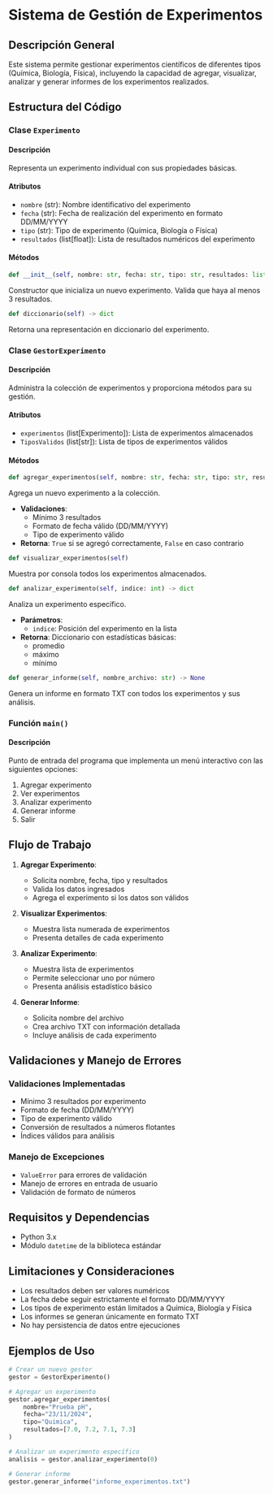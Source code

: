 # Sistema de Gestión de Experimentos
## Descripción General
Este sistema permite gestionar experimentos científicos de diferentes tipos (Química, Biología, Física), incluyendo la capacidad de agregar, visualizar, analizar y generar informes de los experimentos realizados.

## Estructura del Código

### Clase `Experimento`
#### Descripción
Representa un experimento individual con sus propiedades básicas.

#### Atributos
- `nombre` (str): Nombre identificativo del experimento
- `fecha` (str): Fecha de realización del experimento en formato DD/MM/YYYY
- `tipo` (str): Tipo de experimento (Química, Biología o Física)
- `resultados` (list[float]): Lista de resultados numéricos del experimento

#### Métodos
```python
def __init__(self, nombre: str, fecha: str, tipo: str, resultados: list[float])
```
Constructor que inicializa un nuevo experimento. Valida que haya al menos 3 resultados.

```python
def diccionario(self) -> dict
```
Retorna una representación en diccionario del experimento.

### Clase `GestorExperimento`
#### Descripción
Administra la colección de experimentos y proporciona métodos para su gestión.

#### Atributos
- `experimentos` (list[Experimento]): Lista de experimentos almacenados
- `TiposValidos` (list[str]): Lista de tipos de experimentos válidos

#### Métodos
```python
def agregar_experimentos(self, nombre: str, fecha: str, tipo: str, resultados: list[float]) -> bool
```
Agrega un nuevo experimento a la colección.
- **Validaciones**:
  - Mínimo 3 resultados
  - Formato de fecha válido (DD/MM/YYYY)
  - Tipo de experimento válido
- **Retorna**: `True` si se agregó correctamente, `False` en caso contrario

```python
def visualizar_experimentos(self)
```
Muestra por consola todos los experimentos almacenados.

```python
def analizar_experimento(self, indice: int) -> dict
```
Analiza un experimento específico.
- **Parámetros**: 
  - `indice`: Posición del experimento en la lista
- **Retorna**: Diccionario con estadísticas básicas:
  - promedio
  - máximo
  - mínimo

```python
def generar_informe(self, nombre_archivo: str) -> None
```
Genera un informe en formato TXT con todos los experimentos y sus análisis.

### Función `main()`
#### Descripción
Punto de entrada del programa que implementa un menú interactivo con las siguientes opciones:
1. Agregar experimento
2. Ver experimentos
3. Analizar experimento
4. Generar informe
5. Salir

## Flujo de Trabajo

1. **Agregar Experimento**:
   - Solicita nombre, fecha, tipo y resultados
   - Valida los datos ingresados
   - Agrega el experimento si los datos son válidos

2. **Visualizar Experimentos**:
   - Muestra lista numerada de experimentos
   - Presenta detalles de cada experimento

3. **Analizar Experimento**:
   - Muestra lista de experimentos
   - Permite seleccionar uno por número
   - Presenta análisis estadístico básico

4. **Generar Informe**:
   - Solicita nombre del archivo
   - Crea archivo TXT con información detallada
   - Incluye análisis de cada experimento

## Validaciones y Manejo de Errores

### Validaciones Implementadas
- Mínimo 3 resultados por experimento
- Formato de fecha (DD/MM/YYYY)
- Tipo de experimento válido
- Conversión de resultados a números flotantes
- Índices válidos para análisis

### Manejo de Excepciones
- `ValueError` para errores de validación
- Manejo de errores en entrada de usuario
- Validación de formato de números

## Requisitos y Dependencias
- Python 3.x
- Módulo `datetime` de la biblioteca estándar

## Limitaciones y Consideraciones
- Los resultados deben ser valores numéricos
- La fecha debe seguir estrictamente el formato DD/MM/YYYY
- Los tipos de experimento están limitados a Química, Biología y Física
- Los informes se generan únicamente en formato TXT
- No hay persistencia de datos entre ejecuciones

## Ejemplos de Uso

```python
# Crear un nuevo gestor
gestor = GestorExperimento()

# Agregar un experimento
gestor.agregar_experimentos(
    nombre="Prueba pH",
    fecha="23/11/2024",
    tipo="Quimica",
    resultados=[7.0, 7.2, 7.1, 7.3]
)

# Analizar un experimento específico
analisis = gestor.analizar_experimento(0)

# Generar informe
gestor.generar_informe("informe_experimentos.txt")
```
